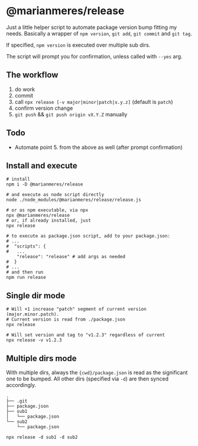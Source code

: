 # @marianmeres/release

Just a little helper script to automate package version bump fitting my needs.
Basically a wrapper of `npm version`, `git add`, `git commit` and `git tag`.

If specified, `npm version` is executed over multiple sub dirs.

The script will prompt you for confirmation, unless called with `--yes` arg.

## The workflow
1. do work
2. commit
3. call `npx release [-v major|minor|patch|x.y.z]` (default is `patch`)
4. confirm version change
5. `git push` && `git push origin vX.Y.Z` manually

## Todo

- Automate point 5. from the above as well (after prompt confirmation)

## Install and execute

```shell
# install
npm i -D @marianmeres/release

# and execute as node script directly
node ./node_modules/@marianmeres/release/release.js

# or as npm executable, via npx
npx @marianmeres/release
# or, if already installed, just
npx release

# to execute as package.json script, add to your package.json:
# ...
#  "scripts": {
#   ...
    "release": "release" # add args as needed
#  }
# ...
# and then run
npm run release
```

## Single dir mode

```shell
# Will +1 increase "patch" segment of current version (major.minor.patch).
# Current version is read from ./package.json
npx release

# Will set version and tag to "v1.2.3" regardless of current
npx release -v v1.2.3
```

## Multiple dirs mode

With multiple dirs, always the `{cwd}/package.json` is read as the significant one to be
bumped. All other dirs (specified via `-d`) are then synced accordingly.

```
.
├── .git
├── package.json
├── sub1
│   └── package.json
└── sub2
    └── package.json
```

```shell
npx release -d sub1 -d sub2
```
